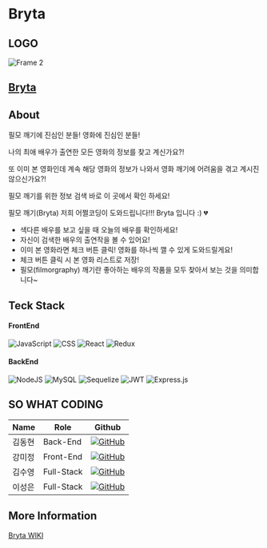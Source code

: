 # Bryta
## LOGO
![Frame 2](https://user-images.githubusercontent.com/81801426/139842356-7b9c2c1e-b3cf-492e-a404-4bf7338225fb.png)

## [Bryta](https://bryta.shop)
## About
필모 깨기에 진심인 분들! 영화에 진심인 분들!

나의 최애 배우가 출연한 모든 영화의 정보를 찾고 계신가요?!

또 이미 본 영화인데 계속 해당 영화의 정보가 나와서 영화 깨기에 어려움을 겪고 계시진 않으신가요?!

필모 깨기를 위한 정보 검색 바로 이 곳에서 확인 하세요!

필모 깨기(Bryta) 저희 어쩔코딩이 도와드립니다!!! Bryta 입니다 :) 💔

- 색다른 배우를 보고 싶을 때 오늘의 배우를 확인하세요!
- 자신이 검색한 배우의 출연작을 볼 수 있어요!
- 이미 본 영화라면 체크 버튼 클릭! 영화를 하나씩 깰 수 있게 도와드릴게요!
- 체크 버튼 클릭 시 본 영화 리스트로 저장!
- 필모(filmorgraphy) 깨기란 좋아하는 배우의 작품을 모두 찾아서 보는 것을 의미합니다~


## Teck Stack 
#### FrontEnd
![JavaScript](https://img.shields.io/badge/javascript-%23F7dF1E.svg?style=for-the-badge&logo=javascript&logoColor=white)
![CSS](https://img.shields.io/badge/css-%231572B6.svg?style=for-the-badge&logo=css3&logoColor=white)
![React](https://img.shields.io/badge/react-%2361DAFB.svg?style=for-the-badge&logo=react&logoColor=white)
![Redux](https://img.shields.io/badge/redux-%23593d88.svg?style=for-the-badge&logo=redux&logoColor=white)
#### BackEnd
![NodeJS](https://img.shields.io/badge/node.js-6DA55F?style=for-the-badge&logo=node.js&logoColor=white)
![MySQL](https://img.shields.io/badge/mysql-%2300f.svg?style=for-the-badge&logo=mysql&logoColor=white)
![Sequelize](https://img.shields.io/badge/Sequelize-52B0E7?style=for-the-badge&logo=Sequelize&logoColor=white)
![JWT](https://img.shields.io/badge/JWT-black?style=for-the-badge&logo=JSON%20web%20tokens)
![Express.js](https://img.shields.io/badge/express.js-%23404d59.svg?style=for-the-badge&logo=express&logoColor=%2361DAFB)


## SO WHAT CODING
|Name|Role|Github|
|------|---|---|
|김동현|Back-End|[![GitHub](https://img.shields.io/badge/ehdgusdl9177-FFAA28?style=for-the-badge&logo=github&logoColor=black)](https://github.com/ehdgusdl9177)|
|강미정|Front-End|[![GitHub](https://img.shields.io/badge/11210111-FFAA28?style=for-the-badge&logo=github&logoColor=black)](https://github.com/11210111)|
|김수영|Full-Stack|[![GitHub](https://img.shields.io/badge/kimdlzp-FFAA28?style=for-the-badge&logo=github&logoColor=black)](https://github.com/kimdlzp)|
|이성은|Full-Stack|[![GitHub](https://img.shields.io/badge/tjddmsdl2056-FFAA28?style=for-the-badge&logo=github&logoColor=black)](https://github.com/tjddmsdl2056)|

## More Information
[Bryta WIKI](https://github.com/codestates/Bryta/wiki)
